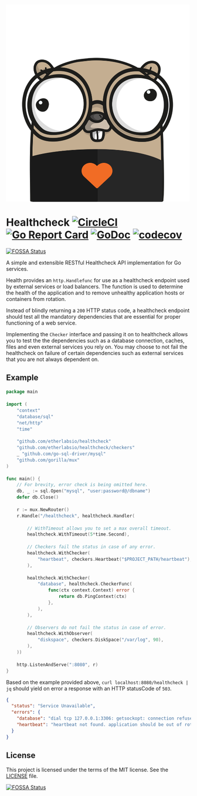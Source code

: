 <img src="logo.png" width="500" align="top"/>

# Healthcheck [![CircleCI](https://circleci.com/gh/etherlabsio/healthcheck/tree/master.svg?style=shield)](https://circleci.com/gh/etherlabsio/healthcheck/tree/master) [![Go Report Card](https://goreportcard.com/badge/github.com/etherlabsio/healthcheck)](https://goreportcard.com/report/github.com/etherlabsio/healthcheck) [![GoDoc](https://godoc.org/github.com/etherlabsio/healthcheck?status.svg)](https://godoc.org/github.com/etherlabsio/healthcheck) [![codecov](https://codecov.io/gh/etherlabsio/healthcheck/branch/master/graph/badge.svg)](https://codecov.io/gh/etherlabsio/healthcheck)
[![FOSSA Status](https://app.fossa.io/api/projects/git%2Bgithub.com%2Fetherlabsio%2Fhealthcheck.svg?type=shield)](https://app.fossa.io/projects/git%2Bgithub.com%2Fetherlabsio%2Fhealthcheck?ref=badge_shield)

A simple and extensible RESTful Healthcheck API implementation for Go services.

Health provides an `http.Handlefunc` for use as a healthcheck endpoint used by external services or load balancers. The function is used to determine the health of the application and to remove unhealthy application hosts or containers from rotation.

Instead of blindly returning a `200` HTTP status code, a healthcheck endpoint should test all the mandatory dependencies that are essential for proper functioning of a web service.

Implementing the `Checker` interface and passing it on to healthcheck allows you to test the the dependencies such as a database connection, caches, files and even external services you rely on. You may choose to not fail the healthcheck on failure of certain dependencies such as external services that you are not always dependent on.

## Example

```GO
package main

import (
    "context"
    "database/sql"
    "net/http"
    "time"

    "github.com/etherlabsio/healthcheck"
    "github.com/etherlabsio/healthcheck/checkers"
    _ "github.com/go-sql-driver/mysql"
    "github.com/gorilla/mux"
)

func main() {
    // For brevity, error check is being omitted here.
    db, _ := sql.Open("mysql", "user:password@/dbname")
    defer db.Close()

    r := mux.NewRouter()
    r.Handle("/healthcheck", healthcheck.Handler(

        // WithTimeout allows you to set a max overall timeout.
        healthcheck.WithTimeout(5*time.Second),

        // Checkers fail the status in case of any error.
        healthcheck.WithChecker(
            "heartbeat", checkers.Heartbeat("$PROJECT_PATH/heartbeat"),
        ),

        healthcheck.WithChecker(
            "database", healthcheck.CheckerFunc(
                func(ctx context.Context) error {
                    return db.PingContext(ctx)
                },
            ),
        ),

        // Observers do not fail the status in case of error.
        healthcheck.WithObserver(
            "diskspace", checkers.DiskSpace("/var/log", 90),
        ),
    ))

    http.ListenAndServe(":8080", r)
}
```

Based on the example provided above, `curl localhost:8080/healthcheck | jq` should yield on error a response with an HTTP statusCode of `503`.

```JSON
{
  "status": "Service Unavailable",
  "errors": {
    "database": "dial tcp 127.0.0.1:3306: getsockopt: connection refused",
    "heartbeat": "heartbeat not found. application should be out of rotation"
  }
}
```

## License

This project is licensed under the terms of the MIT license. See the [LICENSE](LICENSE) file.


[![FOSSA Status](https://app.fossa.io/api/projects/git%2Bgithub.com%2Fetherlabsio%2Fhealthcheck.svg?type=large)](https://app.fossa.io/projects/git%2Bgithub.com%2Fetherlabsio%2Fhealthcheck?ref=badge_large)
